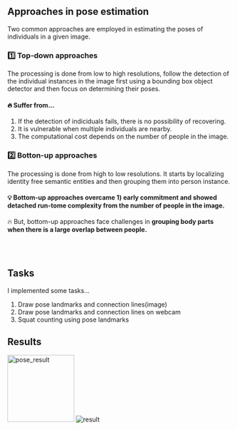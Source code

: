 ## Approaches in pose estimation  
Two common approaches are employed in estimating the poses of individuals in a given image.  

### 1️⃣ Top-down approaches  
The processing is done from low to high resolutions, follow the detection of the individual instances in the image first using a bounding box object detector and then focus on determining their poses.  

#### 🔥 Suffer from...  
1) If the detection of indiciduals fails, there is no possibility of recovering.
2) It is vulnerable when multiple individuals are nearby.
3) The computational cost depends on the number of people in the image.


### 2️⃣ Botton-up approaches  
The processing is done from high to low resolutions. It starts by localizing identity free semantic entities and then grouping them into person instance.  

#### 💡 Bottom-up approaches overcame 1) early commitment and showed detached run-tome complexity from the number of people in the image.  
🔥 But, bottom-up approaches face challenges in **grouping body parts when there is a large overlap between people.** 


<br/><br/>

## Tasks
I implemented some tasks...  
1) Draw pose landmarks and connection lines(image)
2) Draw pose landmarks and connection lines on webcam
3) Squat counting using pose landmarks

## Results  
<img src="https://github.com/gaerom/2D-Human-pose-estimation/assets/92725975/62aa41f3-3a8f-47b5-821c-64afb82a0757" alt="pose_result" width="150"/> ![result](https://github.com/gaerom/2D-Human-pose-estimation/assets/92725975/2d410210-ff98-4e93-8483-8dfd5178dbc2)
